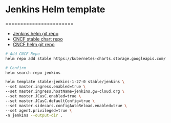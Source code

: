 # Jenkins Helm template
=======================
- [Jenkins helm git repo](https://github.com/helm/charts/tree/master/stable/jenkins)
- [CNCF stable chart repo](https://kubernetes-charts.storage.googleapis.com/)
- [CNCF helm git repo](https://github.com/helm/charts)

```bash
# Add CNCF Repo
helm repo add stable https://kubernetes-charts.storage.googleapis.com/

# Confirm 
helm search repo jenkins

helm template stable-jenkins-1-27-0 stable/jenkins \
--set master.ingress.enabled=true \
--set master.ingress.hostName=jenkins.gw-cloud.org \
--set master.JCasC.enabled=true \
--set master.JCasC.defaultConfig=true \
--set master.sidecars.configAutoReload.enabled=true \
--set agent.privileged=true \
-n jenkins --output-dir .
```